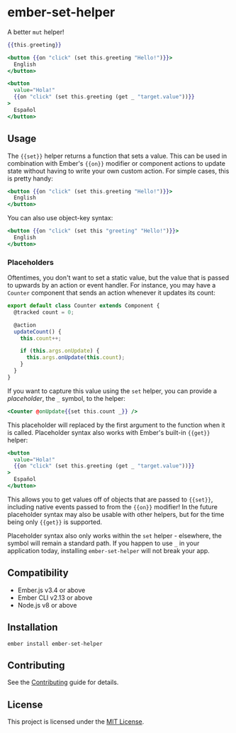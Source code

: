 # ember-set-helper

A better `mut` helper!

```hbs
{{this.greeting}}

<button {{on "click" (set this.greeting "Hello!")}}>
  English
</button>

<button
  value="Hola!"
  {{on "click" (set this.greeting (get _ "target.value"))}}
>
  Español
</button>
```

## Usage

The `{{set}}` helper returns a function that sets a value. This can be used in
combination with Ember's `{{on}}` modifier or component actions to update state
without having to write your own custom action. For simple cases, this is pretty
handy:

```hbs
<button {{on "click" (set this.greeting "Hello!")}}>
  English
</button>
```

You can also use object-key syntax:

```hbs
<button {{on "click" (set this "greeting" "Hello!")}}>
  English
</button>
```

### Placeholders

Oftentimes, you don't want to set a static value, but the value that is passed
to upwards by an action or event handler. For instance, you may have a `Counter`
component that sends an action whenever it updates its count:

```js
export default class Counter extends Component {
  @tracked count = 0;

  @action
  updateCount() {
    this.count++;

    if (this.args.onUpdate) {
      this.args.onUpdate(this.count);
    }
  }
}
```

If you want to capture this value using the `set` helper, you can provide a
_placeholder_, the `_` symbol, to the helper:

```hbs
<Counter @onUpdate{{set this.count _}} />
```

This placeholder will replaced by the first argument to the function when it is
called. Placeholder syntax also works with Ember's built-in `{{get}}` helper:

```hbs
<button
  value="Hola!"
  {{on "click" (set this.greeting (get _ "target.value"))}}
>
  Español
</button>
```

This allows you to get values off of objects that are passed to `{{set}}`,
including native events passed to from the `{{on}}` modifier! In the future
placeholder syntax may also be usable with other helpers, but for the time being
only `{{get}}` is supported.

Placeholder syntax also only works within the `set` helper - elsewhere, the
symbol will remain a standard path. If you happen to use `_` in your application
today, installing `ember-set-helper` will not break your app.

## Compatibility

- Ember.js v3.4 or above
- Ember CLI v2.13 or above
- Node.js v8 or above

## Installation

```
ember install ember-set-helper
```

## Contributing

See the [Contributing](CONTRIBUTING.md) guide for details.

## License

This project is licensed under the [MIT License](LICENSE.md).

